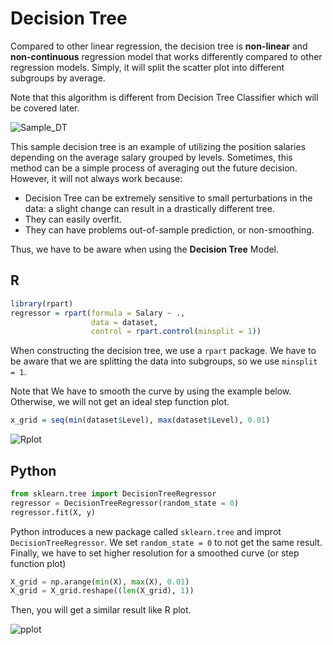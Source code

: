 # Decision Tree
Compared to other linear regression, the decision tree is **non-linear** and **non-continuous** regression model that works differently compared to 
other regression models. Simply, it will split the scatter plot into different subgroups by average.

Note that this algorithm is different from Decision Tree Classifier which will be covered later.


![Sample_DT](https://user-images.githubusercontent.com/42131127/55458107-e5cc2380-55a0-11e9-908e-be75e9ed1c5f.png)

This sample decision tree is an example of utilizing the position salaries depending on the average salary grouped by levels.
Sometimes, this method can be a simple process of averaging out the future decision. However, it will not always work because:
- Decision Tree can be extremely sensitive to small perturbations in the data: a slight change can result in a drastically different tree.
- They can easily overfit. 
- They can have problems out-of-sample prediction, or non-smoothing.

Thus, we have to be aware when using the **Decision Tree** Model.

## R
```r
library(rpart)
regressor = rpart(formula = Salary ~ .,
                  data = dataset,
                  control = rpart.control(minsplit = 1))
```
When constructing the decision tree, we use a `rpart` package. We have to be aware that we are splitting the data into subgroups,
so we use `minsplit = 1`.

Note that We have to smooth the curve by using the example below. Otherwise, we will not get an ideal step function plot.
```r
x_grid = seq(min(dataset$Level), max(dataset$Level), 0.01)
```

![Rplot](https://user-images.githubusercontent.com/42131127/55458406-bff34e80-55a1-11e9-8633-cc4a261788fc.png)

## Python
```python
from sklearn.tree import DecisionTreeRegressor
regressor = DecisionTreeRegressor(random_state = 0)
regressor.fit(X, y)
```
Python introduces a new package called `sklearn.tree` and improt `DecisionTreeRegressor`.
We set `random_state = 0` to not get the same result.
Finally, we have to set higher resolution for a smoothed curve (or step function plot)

```python
X_grid = np.arange(min(X), max(X), 0.01)
X_grid = X_grid.reshape((len(X_grid), 1))
```

Then, you will get a similar result like R plot.

![pplot](https://user-images.githubusercontent.com/42131127/55458782-c930eb00-55a2-11e9-9f26-e7c462cd3522.png)
